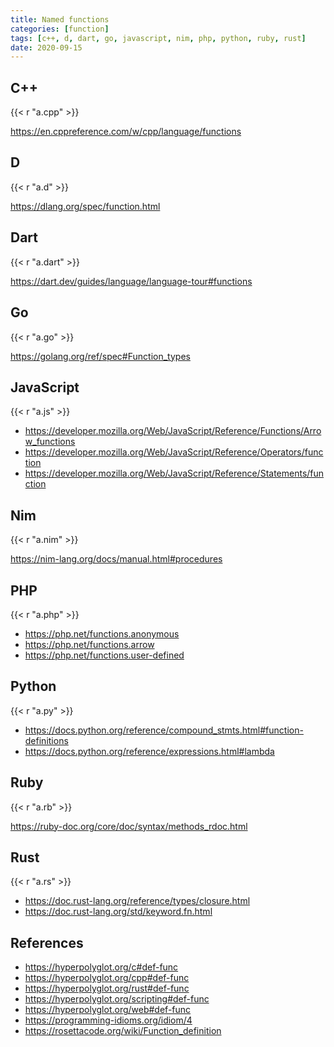```yaml
---
title: Named functions
categories: [function]
tags: [c++, d, dart, go, javascript, nim, php, python, ruby, rust]
date: 2020-09-15
---
```


## C++

{{< r "a.cpp" >}}

<https://en.cppreference.com/w/cpp/language/functions>

## D

{{< r "a.d" >}}

<https://dlang.org/spec/function.html>

## Dart

{{< r "a.dart" >}}

<https://dart.dev/guides/language/language-tour#functions>

## Go

{{< r "a.go" >}}

<https://golang.org/ref/spec#Function_types>

## JavaScript

{{< r "a.js" >}}

- <https://developer.mozilla.org/Web/JavaScript/Reference/Functions/Arrow_functions>
- <https://developer.mozilla.org/Web/JavaScript/Reference/Operators/function>
- <https://developer.mozilla.org/Web/JavaScript/Reference/Statements/function>

## Nim

{{< r "a.nim" >}}

<https://nim-lang.org/docs/manual.html#procedures>

## PHP

{{< r "a.php" >}}

- <https://php.net/functions.anonymous>
- <https://php.net/functions.arrow>
- <https://php.net/functions.user-defined>

## Python

{{< r "a.py" >}}

- <https://docs.python.org/reference/compound_stmts.html#function-definitions>
- <https://docs.python.org/reference/expressions.html#lambda>

## Ruby

{{< r "a.rb" >}}

<https://ruby-doc.org/core/doc/syntax/methods_rdoc.html>

## Rust

{{< r "a.rs" >}}

- <https://doc.rust-lang.org/reference/types/closure.html>
- <https://doc.rust-lang.org/std/keyword.fn.html>

## References

- <https://hyperpolyglot.org/c#def-func>
- <https://hyperpolyglot.org/cpp#def-func>
- <https://hyperpolyglot.org/rust#def-func>
- <https://hyperpolyglot.org/scripting#def-func>
- <https://hyperpolyglot.org/web#def-func>
- <https://programming-idioms.org/idiom/4>
- <https://rosettacode.org/wiki/Function_definition>
